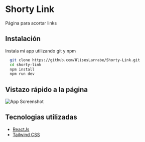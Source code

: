 
# Shorty Link

Página para acortar links

## Instalación

Instala mi app utilizando git y npm

```bash
  git clone https://github.com/UlisesLarrabe/Shorty-Link.git
  cd shorty-link
  npm install
  npm run dev
```

## Vistazo rápido a la página

![App Screenshot](https://ulises-larrabe-portfolio.vercel.app/_next/image?url=%2F_next%2Fstatic%2Fmedia%2Fshorty-link.7dbc6df7.webp&w=384&q=75)


## Tecnologias utilizadas

* [ReactJs]('https://nextjs.org)
* [Tailwind CSS]('https://tailwindcss.com')


